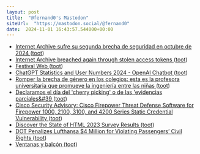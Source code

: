 ```yaml
---
layout: post
title:  "@fernand0's Mastodon"
siteUrl:  "https://mastodon.social/@fernand0"
date:  2024-11-01 16:43:57.544000+00:00
---
```

*  [Internet Archive sufre su segunda brecha de seguridad en octubre de 2024 ](https://unaaldia.hispasec.com/2024/10/internet-archive-sufre-su-segunda-brecha-de-seguridad-en-octubre-de-2024.htm) ([toot](https://mastodon.social/@fernand0/113408700418819390))
*  [Internet Archive breached again through stolen access tokens ](https://www.bleepingcomputer.com/news/security/internet-archive-breached-again-through-stolen-access-tokens) ([toot](https://mastodon.social/@fernand0/113408366712081517))
*  [Festival Web ](https://techcommunity.microsoft.com/t5/educator-developer-blog/festival-web/ba-p/427899) ([toot](https://mastodon.social/@fernand0/113407628479852788))
*  [ChatGPT Statistics and User Numbers 2024 - OpenAI Chatbot ](https://www.tooltester.com/en/blog/chatgpt-statistics) ([toot](https://mastodon.social/@fernand0/113407498715541412))
*  [Romper la brecha de género en los colegios: esta es la profesora universitaria que promueve la ingeniería entre las niñas  ](https://www.20minutos.es/especiales/maria-villarroya-gaudo-stem-cepsa/) ([toot](https://mastodon.social/@fernand0/113407192519844710))
*  [Declaramos el día del &#39;cherry picking&#39; o de las &#39;evidencias parciales&#39 ](https://mastodon.social/@fernand0/113407149784213667) ([toot](https://mastodon.social/@fernand0/113407149784213667))
*  [Cisco Security Advisory: Cisco Firepower Threat Defense Software for Firepower 1000, 2100, 3100, and 4200 Series Static Credential Vulnerability ](https://sec.cloudapps.cisco.com/security/center/content/CiscoSecurityAdvisory/cisco-sa-ftd-statcred-dFC8tXT) ([toot](https://mastodon.social/@fernand0/113406893819941976))
*  [Discover the State of HTML 2023 Survey Results ](https://dev.to/sachagreif/discover-the-state-of-html-2023-survey-results-n1) ([toot](https://mastodon.social/@fernand0/113406120895335495))
*  [DOT Penalizes Lufthansa $4 Million for Violating Passengers’ Civil Rights  ](https://www.transportation.gov/briefing-room/dot-penalizes-lufthansa-4-million-violating-passengers-civil-rights) ([toot](https://mastodon.social/@fernand0/113405391593559603))
*  [Ventanas y balcón ](https://www.flickr.com/photos/fernand0/54080387045) ([toot](https://mastodon.social/@fernand0/113405300529117977))
